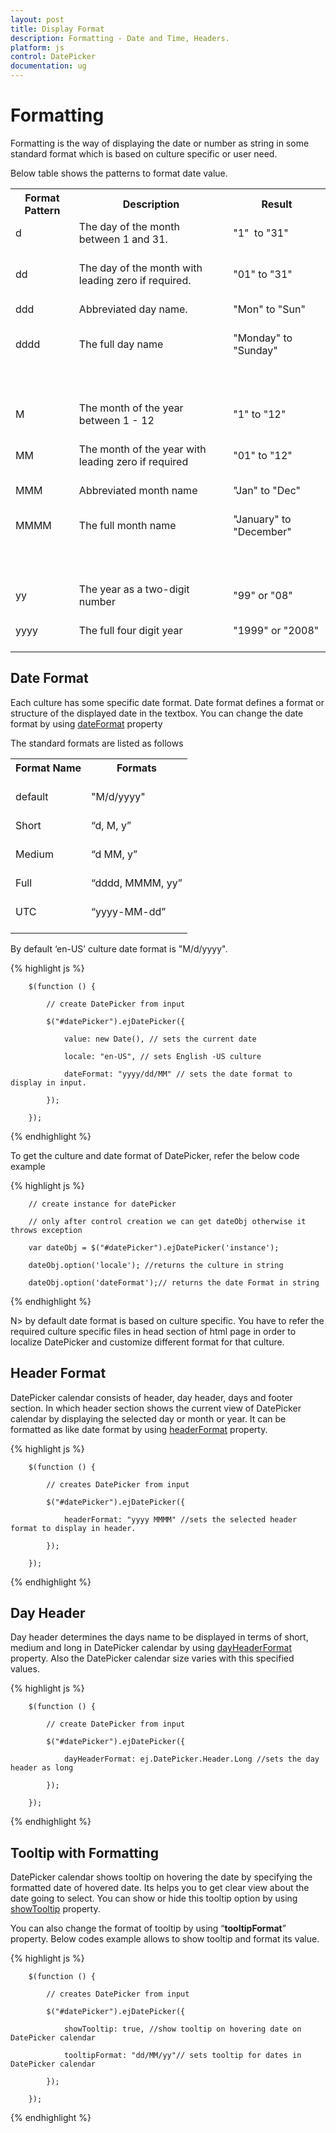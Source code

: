 ```yaml
---
layout: post
title: Display Format
description: Formatting - Date and Time, Headers.
platform: js
control: DatePicker
documentation: ug
---
```

# Formatting

Formatting is the way of displaying the date or number as string in some standard format which is based on culture specific or user need.

Below table shows the patterns to format date value.

<table>
<tr>
<th>
Format Pattern </th><th>
Description </th><th>
Result</th></tr>
<tr>
<td>
d<br/><br/></td><td>
The day of the month between 1 and 31.  <br/><br/></td><td>
"1"  to "31"<br/><br/></td></tr>
<tr>
<td>
dd<br/><br/></td><td>
The day of the month with leading zero if required.<br/><br/></td><td>
"01" to "31"<br/><br/></td></tr>
<tr>
<td>
ddd<br/><br/></td><td>
Abbreviated day name.<br/><br/></td><td>
"Mon" to "Sun"<br/><br/></td></tr>
<tr>
<td>
dddd<br/><br/></td><td>
The full day name<br/><br/></td><td>
"Monday" to "Sunday"<br/><br/></td></tr>
<tr>
<td>
<br/><br/></td><td>
<br/><br/></td><td>
<br/><br/></td></tr>
<tr>
<td>
M<br/><br/></td><td>
The month of the year between 1 - 12<br/><br/></td><td>
"1" to "12"<br/><br/></td></tr>
<tr>
<td>
MM<br/><br/></td><td>
The month of the year with leading zero if required<br/><br/></td><td>
"01" to "12"<br/><br/></td></tr>
<tr>
<td>
MMM<br/><br/></td><td>
Abbreviated month name<br/><br/></td><td>
"Jan" to "Dec"<br/><br/></td></tr>
<tr>
<td>
MMMM<br/><br/></td><td>
The full month name<br/><br/></td><td>
"January" to "December"<br/><br/></td></tr>
<tr>
<td>
<br/><br/></td><td>
<br/><br/></td><td>
<br/><br/></td></tr>
<tr>
<td>
yy<br/><br/></td><td>
The year as a two-digit number<br/><br/></td><td>
"99" or "08"<br/><br/></td></tr>
<tr>
<td>
yyyy<br/><br/></td><td>
The full four digit year<br/><br/></td><td>
"1999" or "2008"<br/><br/></td></tr>
</table>

## Date Format

Each culture has some specific date format. Date format defines a format or structure of the displayed date in the textbox. You can change the date format by using [dateFormat](http://help.syncfusion.com/js/api/ejdatepicker#members:dateformat) property

The standard formats are listed as follows

<table>
<tr>
<th>
Format Name <br/><br/></th><th>
Formats <br/><br/></th></tr>
<tr>
<td>
default<br/><br/></td><td>
"M/d/yyyy"<br/><br/></td></tr>
<tr>
<td>
Short<br/><br/></td><td>
“d, M, y”<br/><br/></td></tr>
<tr>
<td>
Medium <br/><br/></td><td>
“d MM, y”<br/><br/></td></tr>
<tr>
<td>
Full <br/><br/></td><td>
“dddd, MMMM, yy”<br/><br/></td></tr>
<tr>
<td>
UTC<br/><br/></td><td>
“yyyy-MM-dd”<br/><br/></td></tr>
</table>
By default ‘en-US’ culture date format is "M/d/yyyy".

{% highlight js %}

        $(function () {

            // create DatePicker from input

            $("#datePicker").ejDatePicker({

                value: new Date(), // sets the current date

                locale: "en-US", // sets English -US culture

                dateFormat: "yyyy/dd/MM" // sets the date format to display in input.

            });

        });

{% endhighlight %}

To get the culture and date format of DatePicker, refer the below code example

{% highlight js %}

        // create instance for datePicker

        // only after control creation we can get dateObj otherwise it throws exception

        var dateObj = $("#datePicker").ejDatePicker('instance');

        dateObj.option('locale'); //returns the culture in string

        dateObj.option('dateFormat');// returns the date Format in string  

{% endhighlight %}

N> by default date format is based on culture specific. You have to refer the required culture specific files in head section of html page in order to localize DatePicker and customize different format for that culture. 

## Header Format

DatePicker calendar consists of header, day header, days and footer section. In which header section shows the current view of DatePicker calendar by displaying the selected day or month or year. It can be formatted as like date format by using [headerFormat](http://help.syncfusion.com/js/api/ejdatepicker#members:headerformat) property.

{% highlight js %}

        $(function () {

            // creates DatePicker from input

            $("#datePicker").ejDatePicker({

                headerFormat: "yyyy MMMM" //sets the selected header format to display in header.

            });

        });

{% endhighlight %}

## Day Header

Day header determines the days name to be displayed in terms of short, medium and long in DatePicker calendar by using [dayHeaderFormat](http://help.syncfusion.com/js/api/ejdatepicker#members:dayheaderformat) property. Also the DatePicker calendar size varies with this specified values.

{% highlight js %}

        $(function () {

            // create DatePicker from input

            $("#datePicker").ejDatePicker({

                dayHeaderFormat: ej.DatePicker.Header.Long //sets the day header as long

            });

        });

{% endhighlight %}

## Tooltip with Formatting

DatePicker calendar shows tooltip on hovering the date by specifying the formatted date of hovered date. Its helps you to get clear view about the date going to select. You can show or hide this tooltip option by using [showTooltip](http://help.syncfusion.com/js/api/ejdatepicker#members:showtooltip ) property.

You can also change the format of tooltip by using “**tooltipFormat**” property. Below codes example allows to show tooltip and format its value. 

{% highlight js %}

        $(function () {

            // creates DatePicker from input

            $("#datePicker").ejDatePicker({

                showTooltip: true, //show tooltip on hovering date on DatePicker calendar

                tooltipFormat: "dd/MM/yy"// sets tooltip for dates in DatePicker calendar

            });

        });

{% endhighlight %}

